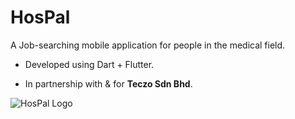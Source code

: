 # HosPal

A Job-searching mobile application for people in the medical field.

- Developed using Dart + Flutter.

- In partnership with & for **Teczo Sdn Bhd**.

![HosPal Logo](https://user-images.githubusercontent.com/96708800/199993708-65eff58c-fdff-4a29-96ec-2960ca0edf85.png)
